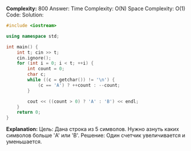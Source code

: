 **Complexity:** 800
Answer:
	Time Complexity: O(N)
	Space Complexity: O(1)
Code:
Solution:
```cpp
#include <iostream>

using namespace std;

int main() {
    int t; cin >> t;
    cin.ignore();
    for (int i = 0; i < t; ++i) {
        int count = 0;
        char c;
        while ((c = getchar()) != '\n') {
            (c == 'A') ? ++count : --count;
        }

        cout << ((count > 0) ? 'A' : 'B') << endl;
    }
    return 0;
}
```
**Explanation:**
	Цель: Дана строка из 5 символов. Нужно азнуть каких символов больше 'A' или 'B'.
	Решение: Один счетчик увеличивается и уменьшается.
